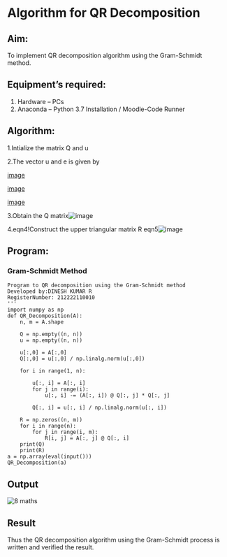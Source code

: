 # Algorithm for QR Decomposition

## Aim:

To implement QR decomposition algorithm using the Gram-Schmidt method.

## Equipment’s required:

1.	Hardware – PCs
2.	Anaconda – Python 3.7 Installation / Moodle-Code Runner

## Algorithm:

1.Intialize the matrix Q and u

2.The vector u and e is given by

[image](https://github.com/DINESH18032004/QRdecomposition/assets/119477784/f7d794ac-b3f3-4e13-a1e5-c61439326e5e)


[image](https://github.com/DINESH18032004/QRdecomposition/assets/119477784/5197555e-75fd-4889-9158-be3d6ce6e2f3)


[image](https://github.com/DINESH18032004/QRdecomposition/assets/119477784/d3f08b42-ff42-4027-8dc9-5a5f09442b44)


3.Obtain the Q matrix![image](https://github.com/DINESH18032004/QRdecomposition/assets/119477784/6fc53632-db42-4f1d-9abc-03184c8a07d7)

4.eqn4!Construct the upper triangular matrix R eqn5![image](https://github.com/DINESH18032004/QRdecomposition/assets/119477784/ed8639be-ecbd-4263-a3f2-4dff843a8812)




## Program:

### Gram-Schmidt Method
```
Program to QR decomposition using the Gram-Schmidt method
Developed by:DINESH KUMAR R
RegisterNumber: 212222110010
'''
import numpy as np
def QR_Decomposition(A):
    n, m = A.shape
    
    Q = np.empty((n, n))
    u = np.empty((n, n))
    
    u[:,0] = A[:,0]
    Q[:,0] = u[:,0] / np.linalg.norm(u[:,0])
     
    for i in range(1, n):
        
        u[:, i] = A[:, i]
        for j in range(i):
            u[:, i] -= (A[:, i]) @ Q[:, j] * Q[:, j]
        
        Q[:, i] = u[:, i] / np.linalg.norm(u[:, i])
        
    R = np.zeros((n, m))
    for i in range(n):
        for j in range(i, m):
            R[i, j] = A[:, j] @ Q[:, i]
    print(Q)
    print(R)
a = np.array(eval(input()))
QR_Decomposition(a)

```

## Output

![8 maths](https://github.com/DINESH18032004/QRdecomposition/assets/119477784/181b5e06-3b63-412a-a316-eed6db1c806a)

## Result

Thus the QR decomposition algorithm using the Gram-Schmidt process is written and verified the result.
